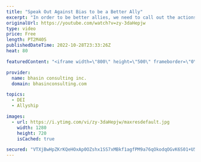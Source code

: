 ```yaml
---
title: "Speak Out Against Bias to be a Better Ally"
excerpt: "In order to be better allies, we need to call out the actions and words that reinforce bias, cultural dominance, and systems of power, privilege, and supremacy. In this video, Ritu Bhasin discusses the importance of applying an unconscious bias and cultural competence lens in relation to allyship.  -"
originalUrl: https://youtube.com/watch?v=zy-3daHepjw
type: video
price: Free
length: PT2M40S
publishedDateTime: 2022-10-28T23:33:26Z
heat: 80

featuredContent: "<iframe width=\"800\" height=\"500\" frameborder=\"0\" src=\"https://www.youtube.com/embed/zy-3daHepjw\" allow=\"accelerometer; autoplay; encrypted-media; gyroscope; picture-in-picture\" allowfullscreen></iframe>"

provider:
  name: bhasin consulting inc.
  domain: bhasinconsulting.com

topics:
  - DEI
  - Allyship

images:
  - url: https://i.ytimg.com/vi/zy-3daHepjw/maxresdefault.jpg
    width: 1280
    height: 720
    isCached: true

secured: "VTXjBwHpZKrKQeHOxAp0OZshx1SS7xMBkf1agfPM9a76qOkodqOGvK6S01+U5yF2za44RJwntffVv2Zbnt7LxbgG0/5d5ctIlzDDCoOVpeDnjz36dXiprHnjX0vYV+tBr/kC0YTqKXpieDLQ1+W2xioH0hKawe2i9CKEG/eqyDOfRe2hBJtYqIH9bVY+yM7LBWcxCVDwUQ+JtreEE482tMnD8pEMsAUV3ADTFf70k57z6n9DGytUtvEMVsXKPUvIa85vWd71Js7FEGFz286x1pJN+y/03bvXFe9MtseLLuo1JLnjNuy57mQv/ZXPpK4LNx7kyOw4BI17javXMRDn8F5ukuMvl/Xdwlmce9lUcdw0BWr0X0HisqumD5fEQxdLS8T1ZZOSbyisEJ36wa3PekpynRe83CWAztWTdgn6H8E=;V0mnegXmmjcF1O+s+hKXrQ=="
---
```


